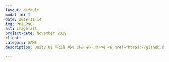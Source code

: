 ```yaml
---
layout: default
modal-id: 1
date: 2019-11-14
img: P01.PNG
alt: image-alt
project-date: November 2019
client: 
category: GAME
description: Unity UI 학습을 위해 만든 수퍼 연락처 <a href="https://github.com/piglife92/piglife92.github.io">Github</a>

---
```

